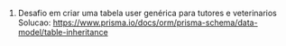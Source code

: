 
1. Desafio em criar uma tabela user genérica para tutores e veterinarios<br>
Solucao: https://www.prisma.io/docs/orm/prisma-schema/data-model/table-inheritance